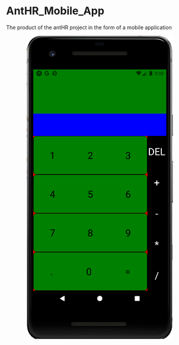 # AntHR_Mobile_App
The product of the antHR project in the form of a mobile application
<p align="center">
  <img src="https://github.com/hamongkhang/Calculator_application/blob/master/Capture.PNG?raw=true?raw=true" border="0" />
</p>
